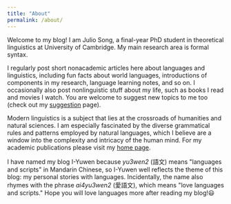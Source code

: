 ```yaml
---
title: "About"
permalink: /about/
---
```


Welcome to my blog! I am Julio Song, a final-year PhD student in theoretical linguistics at University of Cambridge. My main research area is formal syntax.

I regularly post short nonacademic articles here about languages and linguistics, including fun facts about world languages, introductions of components in my research, language learning notes, and so on. I occasionally also post nonlinguistic stuff about my life, such as books I read and movies I watch. You are welcome to suggest new topics to me too (check out my [suggestion](../suggestion) page).

Modern linguistics is a subject that lies at the crossroads of humanities and natural sciences. I am especially fascinated by the diverse grammatical rules and patterns employed by natural languages, which I believe are a window into the complexity and intricacy of the human mind. For my academic publications please visit my [home page](https://www.juliosong.com).

I have named my blog I-Yuwen because _yu3wen2_ (<span class="hanyu">語文</span>) means "languages and scripts" in Mandarin Chinese, so I-Yuwen well reflects the theme of this blog: my personal stories with languages. Incidentally, the name also rhymes with the phrase _ai4yu3wen2_ (<span class="hanyu">愛語文</span>), which means "love languages and scripts." Hope you will love languages more after reading my blog!😃

<!--(The Chinese font used in this blog is [I.Ming](https://github.com/ichitenfont/I.Ming) [<span class="hanyu">一點明體</span>], an open-source font for traditional Chinese characters.)-->
